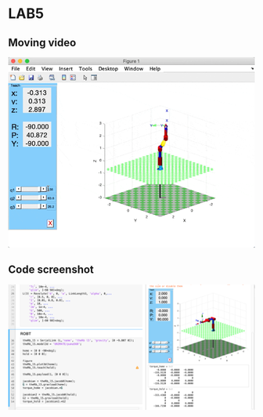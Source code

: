 # LAB5
## Moving video
![Moving video](/CleanShot%202020-10-20%20at%2002.08.58.gif)

## Code screenshot
![Code screenshot](/code%20screenshot.png)